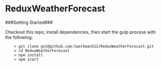 # ReduxWeatherForecast

###Getting Started###

Checkout this repo, install dependencies, then start the gulp process with the following:

```
	> git clone git@github.com:tworkman512/ReduxWeatherForecast.git
	> cd ReduxWeatherForecast
	> npm install
	> npm start
```

